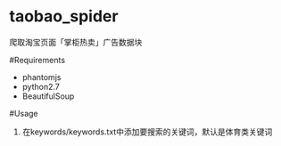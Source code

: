 taobao_spider
=============

爬取淘宝页面「掌柜热卖」广告数据块

#Requirements
- phantomjs
- python2.7
- BeautifulSoup

#Usage
1. 在keywords/keywords.txt中添加要搜索的关键词，默认是体育类关键词
